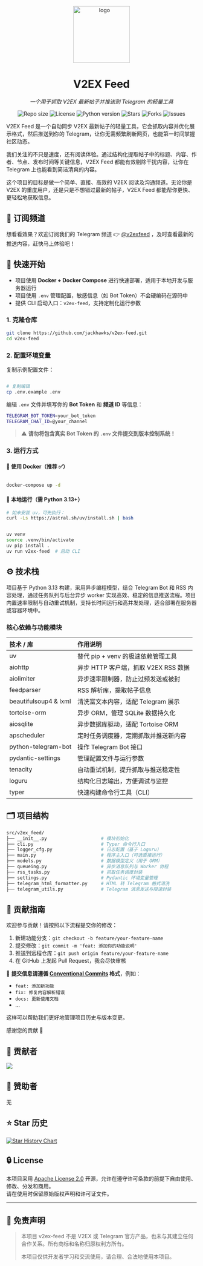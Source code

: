 <p align="center">
  <img src="docs/assets/logo.png" alt="logo" width="150" height="150"/>
</p>

<h1 align="center">V2EX Feed</h1>
<p align="center"><i>一个用于抓取 V2EX 最新帖子并推送到 Telegram 的轻量工具</i></p>

<div align="center">

  <!-- 项目信息 -->
  <img src="https://img.shields.io/github/repo-size/jackhawks/v2ex-feed" alt="Repo size" />
  <img src="https://img.shields.io/github/license/jackhawks/v2ex-feed" alt="License" />
  <img src="https://img.shields.io/badge/python-3.13%2B-blue" alt="Python version" />

  <!-- 社交统计 -->
  <img src="https://img.shields.io/github/stars/jackhawks/v2ex-feed?style=social" alt="Stars" />
  <img src="https://img.shields.io/github/forks/jackhawks/v2ex-feed?style=social" alt="Forks" />
  <img src="https://img.shields.io/github/issues/jackhawks/v2ex-feed" alt="Issues" />

</div>

V2EX Feed 是一个自动同步 V2EX 最新帖子的轻量工具，它会抓取内容并优化展示格式，然后推送到你的 Telegram，让你无需频繁刷新网页，也能第一时间掌握社区动态。

我们关注的不只是速度，还有阅读体验。通过结构化提取帖子中的标题、内容、作者、节点、发布时间等关键信息，V2EX Feed 都能有效剔除干扰内容，让你在 Telegram 上也能看到简洁清爽的内容。

这个项目的目标是做一个简单、直接、高效的 V2EX 阅读及沟通频道。无论你是 V2EX 的重度用户，还是只是不想错过最新的帖子，V2EX Feed 都能帮你更快、更轻松地获取信息。


## 📡 订阅频道

想看看效果？欢迎订阅我们的 Telegram 频道 👉 [@v2exfeed](https://t.me/v2ex_feed) ，及时查看最新的推送内容，赶快马上体验吧！

## 🚀 快速开始

- 项目使用 **Docker + Docker Compose** 进行快速部署，适用于本地开发与服务器运行
- 项目使用 `.env` 管理配置，敏感信息（如 Bot Token）不会硬编码在源码中
- 提供 CLI 启动入口：`v2ex-feed`，支持定制化运行参数

### 1. 克隆仓库

```bash
git clone https://github.com/jackhawks/v2ex-feed.git
cd v2ex-feed
```

### 2. 配置环境变量

复制示例配置文件：

```bash

# 复制编辑
cp .env.example .env
```

编辑 `.env` 文件并填写你的 **Bot Token** 和 **频道 ID** 等信息：

```bash
TELEGRAM_BOT_TOKEN=your_bot_token
TELEGRAM_CHAT_ID=@your_channel
```

> ⚠️ **请勿将包含真实 Bot Token 的 `.env` 文件提交到版本控制系统！**

### 3. 运行方式

#### 🐳 使用 Docker（推荐 ✅）

```bash

docker-compose up -d
```

#### 🐍 本地运行（需 Python 3.13+）

```bash
# 如未安装 uv，可先执行：
curl -Ls https://astral.sh/uv/install.sh | bash
```

```bash

uv venv
source .venv/bin/activate
uv pip install .
uv run v2ex-feed  # 启动 CLI
```

## ⚙️ 技术栈

项目基于 Python 3.13 构建，采用异步编程模型，结合 Telegram Bot 和 RSS 内容处理，通过任务队列与后台异步 worker 实现高效、稳定的信息推送流程。项目内置速率限制与自动重试机制，支持长时间运行和高并发处理，适合部署在服务器或容器环境中。

### 核心依赖与功能模块

| 技术 / 库             | 作用说明                             |
| :-------------------- | :----------------------------------- |
| uv                    | 替代 pip + venv 的极速依赖管理工具   |
| aiohttp               | 异步 HTTP 客户端，抓取 V2EX RSS 数据 |
| aiolimiter            | 异步速率限制器，防止过频发送或被封   |
| feedparser            | RSS 解析库，提取帖子信息             |
| beautifulsoup4 & lxml | 清洗富文本内容，适配 Telegram 展示   |
| tortoise-orm          | 异步 ORM，管理 SQLite 数据持久化     |
| aiosqlite             | 异步数据库驱动，适配 Tortoise ORM    |
| apscheduler           | 定时任务调度器，定期抓取并推送新内容 |
| python-telegram-bot   | 操作 Telegram Bot 接口               |
| pydantic-settings     | 管理配置文件与运行参数               |
| tenacity              | 自动重试机制，提升抓取与推送稳定性   |
| loguru                | 结构化日志输出，方便调试与监控       |
| typer                 | 快速构建命令行工具（CLI）            |

## 🗂️ 项目结构

```bash
src/v2ex_feed/
├── __init__.py                    # 模块初始化
├── cli.py                         # Typer 命令行入口
├── logger_cfg.py                  # 日志配置（基于 Loguru）
├── main.py                        # 程序主入口（可选直接运行）
├── models.py                      # 数据模型定义（用于 ORM）
├── queueing.py                    # 异步消息队列与 Worker 协程
├── rss_tasks.py                   # 抓取任务调度封装
├── settings.py                    # Pydantic 环境变量管理
├── telegram_html_formatter.py     # HTML 转 Telegram 格式清洗
├── telegram_utils.py              # Telegram 消息发送与限速封装
```

## 🤝 贡献指南

欢迎参与贡献！请按照以下流程提交你的修改：

1. 新建功能分支：`git checkout -b feature/your-feature-name`  
2. 提交修改：`git commit -m 'feat: 添加你的功能说明'`  
3. 推送到远程仓库：`git push origin feature/your-feature-name`  
4. 在 GitHub 上发起 Pull Request，我会尽快审核

📌 **提交信息请遵循 [Conventional Commits](https://www.conventionalcommits.org/zh-hans/v1.0.0/) 格式**，例如：

- `feat: 添加新功能`
- `fix: 修复内容解析错误`
- `docs: 更新使用文档`
- ...

这样可以帮助我们更好地管理项目历史与版本变更。

感谢您的贡献 🙌

## 👥 贡献者

<a href="https://github.com/jackhawks/v2ex-feed/graphs/contributors">
    <img src="https://contrib.rocks/image?repo=jackhawks/v2ex-feed" />
</a>


## 🙏 赞助者

无

## ⭐ Star 历史

[![Star History Chart](https://starchart.cc/jackhawks/v2ex-feed.svg)](https://starchart.cc/jackhawks/v2ex-feed)

## 🔒 License

本项目采用 [Apache License 2.0](LICENSE) 开源，允许在遵守许可条款的前提下自由使用、修改、分发和商用。  
请在使用时保留原始版权声明和许可证文件。


---

## 📢 免责声明

> 
> 本项目 v2ex-feed 不是 V2EX 或 Telegram 官方产品，也未与其建立任何合作关系。所有商标和名称归原权利方所有。
> 
> 本项目仅供开发者学习和交流使用，请合理、合法地使用本项目。
